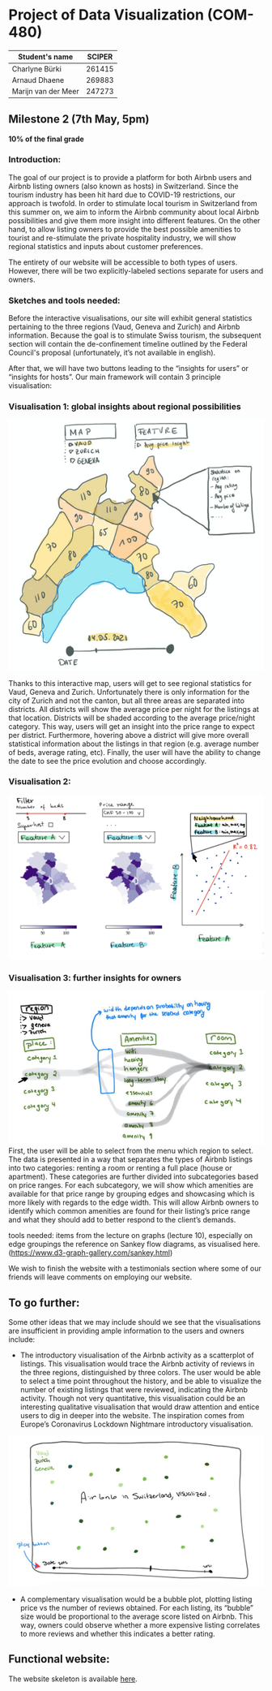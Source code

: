 # Project of Data Visualization (COM-480)

| Student's name | SCIPER |
| -------------- | ------ |
| Charlyne Bürki | 261415 |
| Arnaud Dhaene  | 269883 |
| Marijn van der Meer | 247273 |

## Milestone 2 (7th May, 5pm)
**10% of the final grade**

### Introduction:
The goal of our project is to provide a platform for both Airbnb users and Airbnb listing owners (also known as hosts) in Switzerland. Since the tourism industry has been hit hard due to COVID-19 restrictions, our approach is twofold. In order to stimulate local tourism in Switzerland from this summer on, we aim to inform the Airbnb community about local Airbnb possibilities and give them more insight into different features. On the other hand, to allow listing owners to provide the best possible amenities to tourist and re-stimulate the private hospitality industry, we will show regional statistics and inputs about customer preferences. 

The entirety of our website will be accessible to both types of users. However, there will be two explicitly-labeled sections separate for users and owners. 

### Sketches and tools needed:
Before the interactive visualisations,  our site will exhibit general statistics pertaining to the three regions (Vaud, Geneva and Zurich) and Airbnb information. Because the goal is to stimulate Swiss tourism, the subsequent section will contain the de-confinement timeline outlined by the Federal Council's proposal (unfortunately, it’s not available in english). 

After that, we will have two buttons leading to the “insights for users” or “insights for hosts”.  Our main framework will contain 3 principle visualisation: 

### Visualisation 1: global insights about regional possibilities
![Figure 1](figures/fig1.jpg)

Thanks to this interactive map, users will get to see regional statistics for Vaud, Geneva and Zurich. Unfortunately there is only information for the city of Zurich and not the canton, but all three areas are separated into districts. All districts will show the average price per night for the listings at that location. Districts will be shaded according to the average price/night category. This way, users will get an insight into the price range to expect per district. Furthermore, hovering above a district will give more overall statistical information about the listings in that region (e.g. average number of beds, average rating, etc). Finally, the user will have the ability to change the date to see the price evolution and choose accordingly.

### Visualisation 2: 
![Figure 2](figures/fig2.jpg)

### Visualisation 3: further insights for owners 
![Figure 3](figures/fig3.jpg)
First, the user will be able to select from the menu which region to select. The data is presented in a way that separates the types of Airbnb listings into two categories: renting a room or renting a full place (house or apartment). These categories are further divided into subcategories based on price ranges. For each subcategory, we will show which amenities are available for that price range by grouping edges and showcasing which is more likely with regards to the edge width. This will allow Airbnb owners to identify which common amenities are found for their listing’s price range and what they should add to better respond to the client’s demands. 

tools needed:
items from the lecture on graphs (lecture 10), especially on edge groupings
the reference on Sankey flow diagrams, as visualised here.(https://www.d3-graph-gallery.com/sankey.html)  

We wish to finish the website with a testimonials section where some of our friends will leave comments on employing our website. 

## To go further: 
Some other ideas that we may include should we see that the visualisations are insufficient in providing ample information to the users and owners include:
* The introductory visualisation of the Airbnb activity as a scatterplot of listings. This visualisation would trace the Airbnb activity  of reviews in the three regions, distinguished by three colors. The user would be able to select a time point throughout the history, and be able to visualize the number of existing listings that were reviewed, indicating the Airbnb activity. Though not very quantitative, this visualisation could be an interesting qualitative visualisation that would draw attention and entice users to dig in deeper into the website. The inspiration comes from Europe’s Coronavirus Lockdown Nightmare introductory visualisation. 

![Figure 4](figures/fig4.jpg)


* A complementary visualisation would be a bubble plot, plotting listing price vs the number of reviews obtained. For each listing, its “bubble” size would be proportional to the average score listed on Airbnb. This way, owners could observe whether a more expensive listing correlates to more reviews and whether this indicates a better rating. 

## Functional website:

The website skeleton is available [here](https://arnauddhaene.github.io/airbnb-visualized/). 

